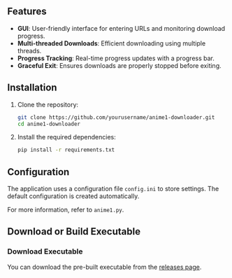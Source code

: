 ## Features

- **GUI**: User-friendly interface for entering URLs and monitoring download progress.
- **Multi-threaded Downloads**: Efficient downloading using multiple threads.
- **Progress Tracking**: Real-time progress updates with a progress bar.
- **Graceful Exit**: Ensures downloads are properly stopped before exiting.

## Installation

1. Clone the repository:
    ```sh
    git clone https://github.com/yourusername/anime1-downloader.git
    cd anime1-downloader
    ```

2. Install the required dependencies:
    ```sh
    pip install -r requirements.txt
    ```

## Configuration

The application uses a configuration file `config.ini` to store settings. The default configuration is created automatically.

For more information, refer to `anime1.py`.

## Download or Build Executable

### Download Executable

You can download the pre-built executable from the [releases page](https://github.com/CyberKittenLoL/anime1-downloader/releases).

